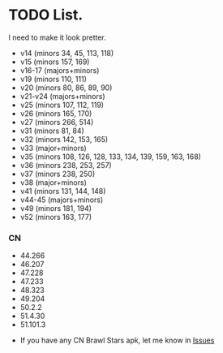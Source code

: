 # TODO List.
I need to make it look pretter.
* v14 (minors 34, 45, 113, 118)
* v15 (minors 157, 169)
* v16-17 (majors+minors)
* v19 (minors 110, 111)
* v20 (minors 80, 86, 89, 90)
* v21-v24 (majors+minors)
* v25 (minors 107, 112, 119)
* v26 (minors 165, 170)
* v27 (minors 266, 514)
* v31 (minors 81, 84)
* v32 (minors 142, 153, 165)
* v33 (major+minors)
* v35 (minors 108, 126, 128, 133, 134, 139, 159, 163, 168)
* v36 (minors 238, 253, 257)
* v37 (minors 238, 250)
* v38 (major+minors)
* v41 (minors 131, 144, 148)
* v44-45 (majors+minors)
* v49 (minors 181, 194)
* v52 (minors 163, 177)

### CN

* 44.266
* 46.207
* 47.228
* 47.233
* 48.323
* 49.204
* 50.2.2
* 51.4.30
* 51.101.3
- If you have any CN Brawl Stars apk, let me know in [Issues](https://github.com/tailsjs/brawl-stars-assets/issues)